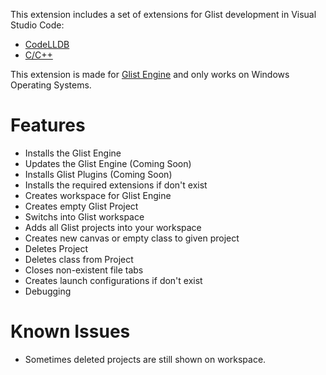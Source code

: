 This extension includes a set of extensions for Glist development in Visual Studio Code:
* [CodeLLDB](https://marketplace.visualstudio.com/items?itemName=vadimcn.vscode-lldb)
* [C/C++](https://marketplace.visualstudio.com/items?itemName=ms-vscode.cpptools)

This extension is made for [Glist Engine](https://github.com/GlistEngine/GlistEngine) and only works on Windows Operating Systems.

# Features

- Installs the Glist Engine<br>
- Updates the Glist Engine (Coming Soon)<br>
- Installs Glist Plugins (Coming Soon)<br>
- Installs the required extensions if don't exist<br>
- Creates workspace for Glist Engine<br>
- Creates empty Glist Project<br>
- Switchs into Glist workspace<br>
- Adds all Glist projects into your workspace<br>
- Creates new canvas or empty class to given project<br>
- Deletes Project<br>
- Deletes class from Project<br>
- Closes non-existent file tabs<br>
- Creates launch configurations if don't exist<br>
- Debugging

# Known Issues

- Sometimes deleted projects are still shown on workspace.